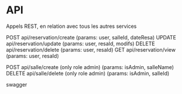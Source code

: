 # API
Appels REST, en relation avec tous les autres services

POST api/reservation/create (params: user, salleId, dateResa)
UPDATE api/reservation/update (params: user, resaId, modifs)
DELETE api/reservation/delete (params: user, resaId)
GET api/reservation/view (params: user, resaId)

POST api/salle/create (only role admin) (params: isAdmin, salleName)
DELETE api/salle/delete (only role admin) (params: isAdmin, salleId)

swagger

